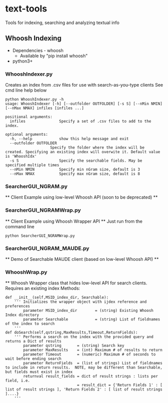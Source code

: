 # text-tools
Tools for indexing, searching and analyzing textual info

## Whoosh Indexing
* Dependencies - whoosh
  * Available by "pip install whoosh"
* python3+

### WhooshIndexer.py
Creates an index from .csv files for use with search-as-you-type clients
See cmd line help below

    python WhooshIndexer.py -h
    usage: WhooshIndexer [-h] [--outfolder OUTFOLDER] [-s S] [--nMin NMIN] [--nMax NMAX] infiles [infiles ...]

    positional arguments:
      infiles               Specify a set of .csv files to add to the index.

    optional arguments:
      -h, --help            show this help message and exit
      --outfolder OUTFOLDER
                        Specify the folder where the index will be created. Specifying an existing index will overwite it. Default value     is 'WhooshIdx'
      -s S                  Specify the searchable fields. May be specified multiple times
      --nMin NMIN           Specify min nGram size, default is 3
      --nMax NMAX           Specify max nGram size, default is 8



### SearcherGUI_NGRAM.py
   ** Client Example using low-level Whoosh API (soon to be deprecated)  **

### SearcherGUI_NGRAMWrap.py
** Client Example using Whoosh Wrapper API   **
Just run from the command line

    python SearcherGUI_NGRAMWrap.py

### SearcherGUI_NGRAM_MAUDE.py
   ** Demo of Searchable MAUDE client (based on low-level Whoosh API) **
   
### WhooshWrap.py
** Whoosh Wrapper class that hides low-level API for search clients.  
Requires an existing index
Methods:

    def __init__(self,MSID_index_dir, Searchable):
        ''' Initializes the wrapper object with ijdex reference and preferences
            parameter MSID_index_dir        = (string) Existing Whoosh Index directory
            parameter Searchable            = (string) List of fieldnames of the index to search    
        '''
    def doSearch(self,qstring,MaxResults,Timeout,ReturnFields):
        ''' Performs a search on the index with the provided query and returns a Dict of results
            parameter qstring       = (string) Search key
            parameter MaxResults    = (int) Maximum # of results to return
            parameter Timeout       = (numeric) Maximum # of seconds to wait before ending search
            parameter ReturnFields  = (list of strings) List of fieldnames to include in return results.  NOTE, may be different than Searchable, but fields must exist in index
            returnval result_fields = dict of result strings : lists per field, i.e. 
                                    = result_dict = {'Return Fields 1' : [ list of result strings ], 'Return Fields 2' : [ list of result strings ]....}
        '''
    
   
